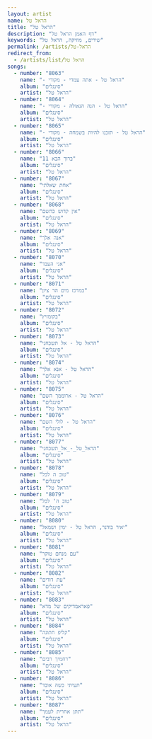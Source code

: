```yaml
---
layout: artist
name: הראל טל
title: "הראל טל"
description: "דף האמן הראל טל"
keywords: "שירים, מוזיקה, הראל טל"
permalink: /artists/הראל-טל
redirect_from:
  - /artists/list/הראל טל
songs:
  - number: "8063"
    name: "- הראל טל - אתה עמדי - מקורי"
    album: "סינגלים"
    artist: "הראל טל"
  - number: "8064"
    name: "- הראל טל - הנה הגאולה - מקורי"
    album: "סינגלים"
    artist: "הראל טל"
  - number: "8065"
    name: "- הראל טל - תזכנו להיות בשמחה - מקורי"
    album: "סינגלים"
    artist: "הראל טל"
  - number: "8066"
    name: "11 ברוך הבא"
    album: "סינגלים"
    artist: "הראל טל"
  - number: "8067"
    name: "אחת שאלתי"
    album: "סינגלים"
    artist: "הראל טל"
  - number: "8068"
    name: "אין קדוש כהשם"
    album: "סינגלים"
    artist: "הראל טל"
  - number: "8069"
    name: "אנה אלך"
    album: "סינגלים"
    artist: "הראל טל"
  - number: "8070"
    name: "אני העבד"
    album: "סינגלים"
    artist: "הראל טל"
  - number: "8071"
    name: "במרכז מים הר ציון"
    album: "סינגלים"
    artist: "הראל טל"
  - number: "8072"
    name: "בקומזיץ"
    album: "סינגלים"
    artist: "הראל טל"
  - number: "8073"
    name: "הראל טל - אל תשכחני"
    album: "סינגלים"
    artist: "הראל טל"
  - number: "8074"
    name: "הראל טל - אנא אלך"
    album: "סינגלים"
    artist: "הראל טל"
  - number: "8075"
    name: "הראל טל - ארוממך השם"
    album: "סינגלים"
    artist: "הראל טל"
  - number: "8076"
    name: "הראל טל - לולי השם"
    album: "סינגלים"
    artist: "הראל טל"
  - number: "8077"
    name: "הראל_טל_-_אל_תשכחני"
    album: "סינגלים"
    artist: "הראל טל"
  - number: "8078"
    name: "טוב ה לכל"
    album: "סינגלים"
    artist: "הראל טל"
  - number: "8079"
    name: "טוב ה' לכל"
    album: "סינגלים"
    artist: "הראל טל"
  - number: "8080"
    name: "יאיר בודנר, הראל טל - ימין ושמאל"
    album: "סינגלים"
    artist: "הראל טל"
  - number: "8081"
    name: "עם מנחם טוקר"
    album: "סינגלים"
    artist: "הראל טל"
  - number: "8082"
    name: "עת דודים"
    album: "סינגלים"
    artist: "הראל טל"
  - number: "8083"
    name: "פאראמדיקים של מדא"
    album: "סינגלים"
    artist: "הראל טל"
  - number: "8084"
    name: "קליפ חתונה"
    album: "סינגלים"
    artist: "הראל טל"
  - number: "8085"
    name: "רחמיך רבים"
    album: "סינגלים"
    artist: "הראל טל"
  - number: "8086"
    name: "תעיתי כשה אובד"
    album: "סינגלים"
    artist: "הראל טל"
  - number: "8087"
    name: "תתן אחרית לעמך"
    album: "סינגלים"
    artist: "הראל טל"
---
```


